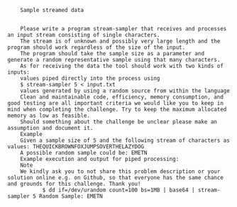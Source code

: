 



        Sample streamed data


        Please write a program stream-sampler that receives and processes an input stream consisting of single characters.
        The stream is of unknown and possibly very large length and the program should work regardless of the size of the input.
        The program should take the sample size as a parameter and generate a random representative sample using that many characters.
        As for receiving the data the tool should work with two kinds of inputs:
        values piped directly into the process using
        $ stream-sampler 5 < input.txt
        values generated by using a random source from within the language
        Clean and maintainable code, efficiency, memory consumption, and good testing are all important criteria we would like you to keep in mind when completing the challenge. Try to keep the maximum allocated memory as low as feasible.
        Should something about the challenge be unclear please make an assumption and document it.
        Example
        Given a sample size of 5 and the following stream of characters as values: THEQUICKBROWNFOXJUMPSOVERTHELAZYDOG
        A possible random sample could be: EMETN
        Example execution and output for piped processing:
        Note
        We kindly ask you to not share this problem description or your solution online e.g. on Github, so that everyone has the same chance and grounds for this challenge. Thank you!
               $ dd if=/dev/urandom count=100 bs=1MB | base64 | stream-sampler 5 Random Sample: EMETN
